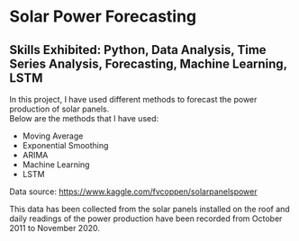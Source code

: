 # Solar Power Forecasting

## Skills Exhibited: Python, Data Analysis, Time Series Analysis, Forecasting, Machine Learning, LSTM

In this project, I have used different methods to forecast the power production of solar panels.   
Below are the methods that I have used:   
- Moving Average
- Exponential Smoothing
- ARIMA
- Machine Learning
- LSTM

Data source: https://www.kaggle.com/fvcoppen/solarpanelspower	

This data has been collected from the solar panels installed on the roof and daily readings of the power production have been recorded from October 2011 to November 2020.
